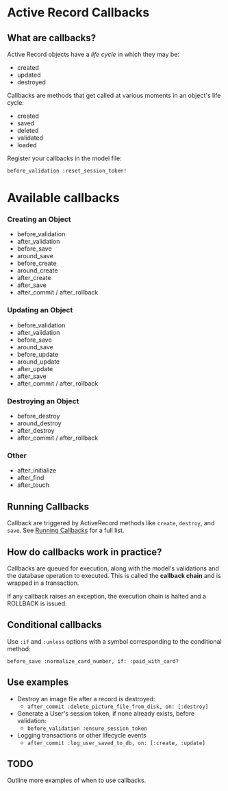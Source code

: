 # Active Record Callbacks

## What are callbacks?

Active Record objects have a *life cycle* in which they may be:
  - created
  - updated
  - destroyed

Callbacks are methods that get called at various moments in an object's life cycle:
  - created
  - saved
  - deleted
  - validated
  - loaded

Register your callbacks in the model file:

`before_validation :reset_session_token!`

# Available callbacks

### Creating an Object
  - before_validation
  - after_validation
  - before_save
  - around_save
  - before_create
  - around_create
  - after_create
  - after_save
  - after_commit / after_rollback

### Updating an Object
  - before_validation
  - after_validation
  - before_save
  - around_save
  - before_update
  - around_update
  - after_update
  - after_save
  - after_commit / after_rollback

### Destroying an Object
  - before_destroy
  - around_destroy
  - after_destroy
  - after_commit / after_rollback

### Other
  - after_initialize
  - after_find
  - after_touch

## Running Callbacks
Callback are triggered by ActiveRecord methods like `create`, `destroy`, and `save`. See [Running Callbacks](https://guides.rubyonrails.org/active_record_callbacks.html#running-callbacks) for a full list.

## How do callbacks work in practice?
Callbacks are queued for execution, along with the model's validations and the database operation to executed. This is called the **callback chain** and is wrapped in a transaction.

If any callback raises an exception, the execution chain is halted and a ROLLBACK is issued.

## Conditional callbacks
Use `:if` and `:unless` options with a symbol corresponding to the conditional method:

`before_save :normalize_card_number, if: :paid_with_card?`

## Use examples

  - Destroy an image file after a record is destroyed:
    - `after_commit :delete_picture_file_from_disk, on: [:destroy]`
  - Generate a User's session token, if none already exists, before validation:
    - `before_validation :ensure_session_token`
  - Logging transactions or other lifecycle events
    - `after_commit :log_user_saved_to_db, on: [:create, :update]`
  
## TODO
Outline more examples of when to use callbacks.